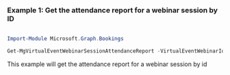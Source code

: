 ### Example 1: Get the attendance report for a webinar session by ID

```powershell

Import-Module Microsoft.Graph.Bookings

Get-MgVirtualEventWebinarSessionAttendanceReport -VirtualEventWebinarId $virtualEventWebinarId -VirtualEventSessionId $virtualEventSessionId -MeetingAttendanceReportId $meetingAttendanceReportId

```
This example will get the attendance report for a webinar session by id

